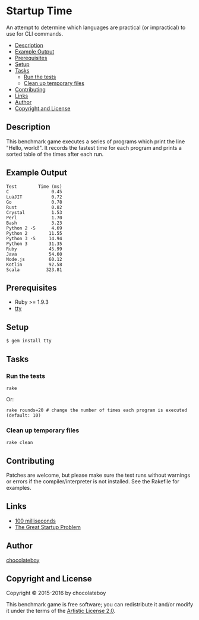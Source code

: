 # Startup Time

An attempt to determine which languages are practical (or impractical) to use for CLI commands.

<!-- START doctoc generated TOC please keep comment here to allow auto update -->
<!-- DON'T EDIT THIS SECTION, INSTEAD RE-RUN doctoc TO UPDATE -->

- [Description](#description)
- [Example Output](#example-output)
- [Prerequisites](#prerequisites)
- [Setup](#setup)
- [Tasks](#tasks)
  - [Run the tests](#run-the-tests)
  - [Clean up temporary files](#clean-up-temporary-files)
- [Contributing](#contributing)
- [Links](#links)
- [Author](#author)
- [Copyright and License](#copyright-and-license)

<!-- END doctoc generated TOC please keep comment here to allow auto update -->

## Description

This benchmark game executes a series of programs which print the line "Hello, world!". It records the fastest time for each program and prints a sorted table of the times after each run.

## Example Output

    Test        Time (ms)
    C                0.45
    LuaJIT           0.72
    Go               0.78
    Rust             0.82
    Crystal          1.53
    Perl             1.70
    Bash             3.23
    Python 2 -S      4.69
    Python 2        11.55
    Python 3 -S     14.94
    Python 3        31.35
    Ruby            45.99
    Java            54.60
    Node.js         60.12
    Kotlin          92.58
    Scala          323.81

## Prerequisites

* Ruby >= 1.9.3
* [tty](https://github.com/peter-murach/tty#installation)

## Setup

    $ gem install tty

## Tasks

### Run the tests

    rake

Or:

    rake rounds=20 # change the number of times each program is executed (default: 10)

### Clean up temporary files

    rake clean

## Contributing

Patches are welcome, but please make sure the test runs without warnings or errors if the compiler/interpreter is not installed. See the Rakefile for examples.

## Links

* [100 milliseconds](http://cogsci.stackexchange.com/questions/1664/what-is-the-threshold-where-actions-are-perceived-as-instant)
* [The Great Startup Problem](http://mail.openjdk.java.net/pipermail/mlvm-dev/2014-August/005866.html)

## Author

[chocolateboy](mailto:chocolate@cpan.org)

## Copyright and License

Copyright © 2015-2016 by chocolateboy

This benchmark game is free software; you can redistribute it and/or modify it under the
terms of the [Artistic License 2.0](http://www.opensource.org/licenses/artistic-license-2.0.php).
